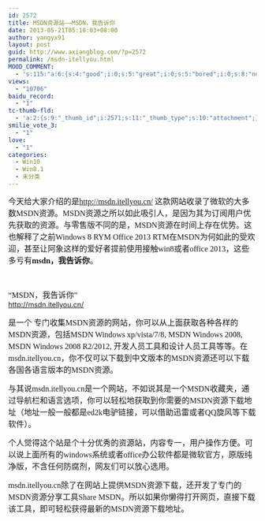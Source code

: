 ```yaml
---
id: 2572
title: MSDN资源站——MSDN，我告诉你
date: 2013-05-21T05:10:03+08:00
author: yangyx91
layout: post
guid: http://www.axiangblog.com/?p=2572
permalink: /msdn-itellyou.html
MOOD_COMMENT:
  - 's:115:"a:6:{s:4:"good";i:0;s:5:"great";i:0;s:5:"bored";i:0;s:8:"nonsense";i:0;s:13:"notunderstand";i:0;s:7:"passing";i:0;}";'
views:
  - "10706"
baidu_record:
  - "1"
tc-thumb-fld:
  - 'a:2:{s:9:"_thumb_id";i:2571;s:11:"_thumb_type";s:10:"attachment";}'
smilie_vote_3:
  - "1"
love:
  - "1"
categories:
  - Win10
  - Win8.1
  - 未分类
---
```

<span style="font-family: 宋体; font-size: 12pt;">今天给大家介绍的是<a href="http://msdn.itellyou.cn/" target="_blank"  rel="nofollow" >http://msdn.itellyou.cn/</a> 这款网站收录了微软的大多数MSDN资源。MSDN资源之所以如此吸引人，是因为其为订阅用户优先获取的资源。与零售版不同的是，MSDN资源在时间上存在优势。这也解释了之前Windows 8 RYM Office 2013 RTM在MSDN为何如此的受欢迎，甚至让阿象这样的爱好者提前使用接触win8或者office 2013，这些多亏有<strong>msdn，我告诉你</strong>。<br /> </span>

<p style="text-align: center;">
  <img alt="" src="http://www.axiangblog.com/wp-content/uploads/2013/05/052113_0510_MSDNMSDN1.png" /><span style="font-family: 宋体; font-size: 12pt;"><br /> </span>
</p>

<span style="font-family: 宋体; font-size: 12pt;">&#8220;MSDN，我告诉你&#8221;</span>  
<a href="http://msdn.itellyou.cn/" target="_blank"  rel="nofollow" ><span style="font-family: 宋体; font-size: 12pt;">http://msdn.itellyou.cn/</span></a><span style="font-family: 宋体; font-size: 12pt;"><br /> </span>

<span style="font-family: 宋体; font-size: 12pt;">是一个 专门收集MSDN资源的网站，你可以从上面获取各种各样的MSDN资源，包括MSDN Windows xp/vista/7/8, MSDN Windows 2008, MSDN Windows 2008 R2/2012, 开发人员工具和设计人员工具等等。在msdn.itellyou.cn，你不仅可以下载到中文版本的MSDN资源还可以下载各国各语言版本的MSDN资源。<br /> </span>

<span style="font-family: 宋体; font-size: 12pt;">与其说msdn.itellyou.cn是一个网站，不如说其是一个MSDN收藏夹，通过导航栏和语言选项，你可以轻松地获取到你需要的MSDN资源下载地址（地址一般一般都是ed2k电驴链接，可以借助迅雷或者QQ旋风等下载软件）。<br /> </span>

<span style="font-family: 宋体; font-size: 12pt;">个人觉得这个站是个十分优秀的资源站，内容专一，用户操作方便。可以说上面所有的windows系统或者office办公软件都是微软官方，原版纯净版，不含任何防腐剂，网友们可以放心选用。<br /> </span>

<span style="font-family: 宋体; font-size: 12pt;">msdn.itellyou.cn除了在网站上提供MSDN资源下载，还开发了专门的MSDN资源分享工具Share MSDN。所以如果你懒得打开网页，直接下载该工具，即可轻松获得最新的MSDN资源下载地址。<br /> </span>